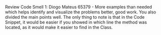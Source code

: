 Review Code Smell 1: Diogo Mateus 65379 - More examples than needed which helps identify and visualize the problems better, good work.
You also divided the main points well. The only thing to note is that in the Code Snippet, it would be easier if you showed in 
which line the method was located, as it would make it easier to find in the Class.
